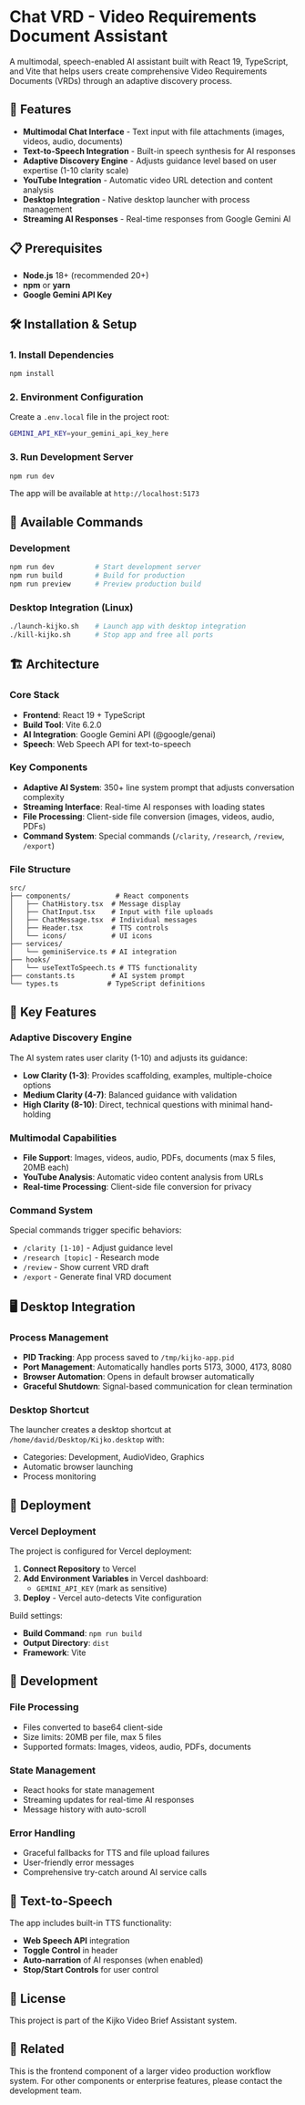 # Chat VRD - Video Requirements Document Assistant

<!-- Vercel GitHub integration test - Connection test at 2025-09-19 12:59 - Ready for deployment -->

A multimodal, speech-enabled AI assistant built with React 19, TypeScript, and Vite that helps users create comprehensive Video Requirements Documents (VRDs) through an adaptive discovery process.

## 🚀 Features

- **Multimodal Chat Interface** - Text input with file attachments (images, videos, audio, documents)
- **Text-to-Speech Integration** - Built-in speech synthesis for AI responses
- **Adaptive Discovery Engine** - Adjusts guidance level based on user expertise (1-10 clarity scale)
- **YouTube Integration** - Automatic video URL detection and content analysis
- **Desktop Integration** - Native desktop launcher with process management
- **Streaming AI Responses** - Real-time responses from Google Gemini AI

## 📋 Prerequisites

- **Node.js** 18+ (recommended 20+)
- **npm** or **yarn**
- **Google Gemini API Key**

## 🛠️ Installation & Setup

### 1. Install Dependencies
```bash
npm install
```

### 2. Environment Configuration
Create a `.env.local` file in the project root:
```bash
GEMINI_API_KEY=your_gemini_api_key_here
```

### 3. Run Development Server
```bash
npm run dev
```

The app will be available at `http://localhost:5173`

## 🎯 Available Commands

### Development
```bash
npm run dev          # Start development server
npm run build        # Build for production  
npm run preview      # Preview production build
```

### Desktop Integration (Linux)
```bash
./launch-kijko.sh    # Launch app with desktop integration
./kill-kijko.sh      # Stop app and free all ports
```

## 🏗️ Architecture

### Core Stack
- **Frontend**: React 19 + TypeScript
- **Build Tool**: Vite 6.2.0
- **AI Integration**: Google Gemini API (@google/genai)
- **Speech**: Web Speech API for text-to-speech

### Key Components
- **Adaptive AI System**: 350+ line system prompt that adjusts conversation complexity
- **Streaming Interface**: Real-time AI responses with loading states
- **File Processing**: Client-side file conversion (images, videos, audio, PDFs)
- **Command System**: Special commands (`/clarity`, `/research`, `/review`, `/export`)

### File Structure
```
src/
├── components/           # React components
│   ├── ChatHistory.tsx  # Message display
│   ├── ChatInput.tsx    # Input with file uploads
│   ├── ChatMessage.tsx  # Individual messages
│   ├── Header.tsx       # TTS controls
│   └── icons/           # UI icons
├── services/
│   └── geminiService.ts # AI integration
├── hooks/
│   └── useTextToSpeech.ts # TTS functionality
├── constants.ts         # AI system prompt
└── types.ts            # TypeScript definitions
```

## 🎨 Key Features

### Adaptive Discovery Engine
The AI system rates user clarity (1-10) and adjusts its guidance:
- **Low Clarity (1-3)**: Provides scaffolding, examples, multiple-choice options
- **Medium Clarity (4-7)**: Balanced guidance with validation
- **High Clarity (8-10)**: Direct, technical questions with minimal hand-holding

### Multimodal Capabilities
- **File Support**: Images, videos, audio, PDFs, documents (max 5 files, 20MB each)
- **YouTube Analysis**: Automatic video content analysis from URLs
- **Real-time Processing**: Client-side file conversion for privacy

### Command System
Special commands trigger specific behaviors:
- `/clarity [1-10]` - Adjust guidance level
- `/research [topic]` - Research mode
- `/review` - Show current VRD draft  
- `/export` - Generate final VRD document

## 🖥️ Desktop Integration

### Process Management
- **PID Tracking**: App process saved to `/tmp/kijko-app.pid`
- **Port Management**: Automatically handles ports 5173, 3000, 4173, 8080
- **Browser Automation**: Opens in default browser automatically
- **Graceful Shutdown**: Signal-based communication for clean termination

### Desktop Shortcut
The launcher creates a desktop shortcut at `/home/david/Desktop/Kijko.desktop` with:
- Categories: Development, AudioVideo, Graphics
- Automatic browser launching
- Process monitoring

## 🚀 Deployment

### Vercel Deployment
The project is configured for Vercel deployment:

1. **Connect Repository** to Vercel
2. **Add Environment Variables** in Vercel dashboard:
   - `GEMINI_API_KEY` (mark as sensitive)
3. **Deploy** - Vercel auto-detects Vite configuration

Build settings:
- **Build Command**: `npm run build`
- **Output Directory**: `dist`
- **Framework**: Vite

## 🔧 Development

### File Processing
- Files converted to base64 client-side
- Size limits: 20MB per file, max 5 files
- Supported formats: Images, videos, audio, PDFs, documents

### State Management
- React hooks for state management
- Streaming updates for real-time AI responses
- Message history with auto-scroll

### Error Handling
- Graceful fallbacks for TTS and file upload failures
- User-friendly error messages
- Comprehensive try-catch around AI service calls

## 🎤 Text-to-Speech

The app includes built-in TTS functionality:
- **Web Speech API** integration
- **Toggle Control** in header
- **Auto-narration** of AI responses (when enabled)
- **Stop/Start Controls** for user control

## 📝 License

This project is part of the Kijko Video Brief Assistant system.

## 🔗 Related

This is the frontend component of a larger video production workflow system. For other components or enterprise features, please contact the development team.